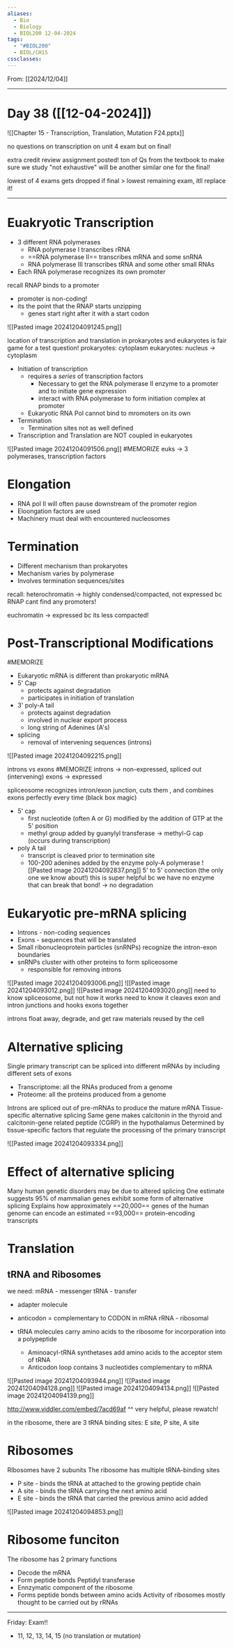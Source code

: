```yaml
---
aliases:
  - Bio
  - Biology
  - BIOL200 12-04-2024
tags:
  - "#BIOL200"
  - BIOL/CH15
cssclasses:
---
```

From: [[2024/12/04]]

------
# Day 38 ([[12-04-2024]]) 

![[Chapter 15 - Transcription, Translation, Mutation F24.pptx]]

no questions on transcription on unit 4 exam
	but on final!

extra credit review assignment posted!
	ton of Qs from the textbook to make sure we study
	"not exhaustive"
	will be another similar one for the final!

lowest of 4 exams gets dropped
	if final > lowest remaining exam, itll replace it!

------

# Euakryotic Transcription
- 3 different RNA polymerases
	- RNA polymerase I transcribes rRNA
	- ==RNA polymerase II== transcribes mRNA and some snRNA
	- RNA polymerase III transcribes tRNA and some other small RNAs
- Each RNA polymerase recognizes its own promoter

recall RNAP binds to a promoter
- promoter is non-coding!
- its the point that the RNAP starts unzipping
	- genes start right after it with a start codon

![[Pasted image 20241204091245.png]]

location of transcription and translation in prokaryotes and eukaryotes is fair game for a test question!
	prokaryotes: cytoplasm
	eukaryotes: nucleus -> cytoplasm

- Initiation of transcription
	- requires a _series_ of transcription factors
		- Necessary to get the RNA polymerase II enzyme to a promoter and to initiate gene expression
		- interact with RNA polymerase to form initiation complex at promoter
	- Eukaryotic RNA Pol cannot bind to mromoters on its own
- Termination
	- Termination sites not as well defined
- Transcription and Translation are NOT coupled in eukaryotes

![[Pasted image 20241204091506.png]]
#MEMORIZE euks -> 3 polymerases, transcription factors

# Elongation
- RNA pol II will often pause downstream of the promoter region
- Eloongation factors are used
- Machinery must deal with encountered nucleosomes

# Termination
- Different mechanism than prokaryotes
- Mechanism varies by polymerase
- Involves termination sequences/sites

recall:
heterochromatin -> highly condensed/compacted, not expressed bc RNAP cant find any promoters!

euchromatin -> expressed bc its less compacted!

# Post-Transcriptional Modifications
#MEMORIZE
- Eukaryotic mRNA is different than prokaryotic mRNA
- 5' Cap
	- protects against degradation
	- participates in initiation of translation
- 3' poly-A tail
	- protects against degradation
	- involved in nuclear export process
	- long string of Adenines (A's)
- splicing
	- removal of intervening sequences (introns)

![[Pasted image 20241204092215.png]]

introns vs exons
#MEMORIZE
introns -> non-expressed, spliced out (intervening)
exons -> expressed

spliceosome recognizes intron/exon junction, cuts them , and combines exons perfectly every time (black box magic)

- 5' cap
	- first nucleotide (often A or G) modified by the addition of GTP at the 5' position
	- methyl group added by guanylyl transferase -> methyl-G cap (occurs during transcription)
- poly A tail
	- transcript is cleaved prior to termination site
	- 100-200 adenines added by the enzyme poly-A polymerase
![[Pasted image 20241204092837.png]]
5' to 5' connection (the only one we know about!)
this is super helpful bc we have no enzyme that can break that bond! -> no degradation


# Eukaryotic pre-mRNA splicing
- Introns - non-coding sequences
- Exons - sequences that will be translated
- Small ribonucleoprotein particles (snRNPs) recognize the intron-exon boundaries
- snRNPs cluster with other proteins to form spliceosome
	- responsible for removing introns

![[Pasted image 20241204093006.png]]
![[Pasted image 20241204093012.png]]
![[Pasted image 20241204093020.png]]
need to know spliceosome, but not how it works
 need to know it cleaves exon and intron junctions and hooks exons together

introns float away, degrade, and get raw materials reused by the cell

# Alternative splicing

Single primary transcript can be spliced into different mRNAs by including different sets of exons
- Transcriptome: all the RNAs produced from a genome
- Proteome: all the proteins produced from a genome

Introns are spliced out of pre-mRNAs to produce the mature mRNA
Tissue-specific alternative splicing
Same gene makes calcitonin in the thyroid and calcitonin-gene related peptide (CGRP) in the hypothalamus
Determined by tissue-specific factors that regulate the processing of the primary transcript

![[Pasted image 20241204093334.png]]

# Effect of alternative splicing
Many human genetic disorders may be due to altered splicing
One estimate suggests 95% of mammalian genes exhibit some form of alternative splicing
Explains how approximately ==20,000== genes of the human genome can encode an estimated ==93,000== protein-encoding transcripts

# Translation
## tRNA and Ribosomes
we need:
mRNA - messenger
tRNA - transfer
- adapter molecule
- anticodon = complementary to CODON in mRNA
rRNA - ribosomal

- tRNA molecules carry amino acids to the ribosome for incorporation into a polypeptide
	- Aminoacyl-tRNA synthetases add amino acids to the acceptor stem of tRNA
	- Anticodon loop contains 3 nucleotides complementary to mRNA

![[Pasted image 20241204093944.png]]
![[Pasted image 20241204094128.png]]
![[Pasted image 20241204094134.png]]
![[Pasted image 20241204094139.png]]

http://www.viddler.com/embed/7acd69af
^^ very helpful, please rewatch!

in the ribosome, there are 3 tRNA binding sites: E site, P site, A site

# Ribosomes
RIbosomes have 2 subunits
The ribosome has multiple tRNA-binding sites
- P site - binds the tRNA at attached to the growing peptide chain
- A site - binds the tRNA carrying the next amino acid
- E site - binds the tRNA that carried the previous amino acid added

![[Pasted image 20241204094853.png]]

# Ribosome funciton
The ribosome has 2 primary functions
- Decode the mRNA
- Form peptide bonds
Peptidyl transferase
- Ennzymatic component of the ribosome
- Forms peptide bonds between amino acids
Activity of ribosomes mostly thought to be carried out by rRNAs

-----

Friday: Exam!!
- 11, 12, 13, 14, 15 (no translation or mutation)
